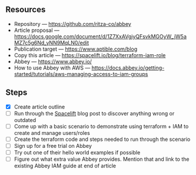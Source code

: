 ## Resources
- Repository — https://github.com/ritza-co/abbey
- Article proposal — https://docs.google.com/document/d/1Z7XxAVgjyQFsvkMGOyW_jW5aMZ7c5g6Nd_yNN9MqLN0/edit
- Publication target — https://www.aptible.com/blog
- Copy this article — https://spacelift.io/blog/terraform-iam-role
- Abbey — https://www.abbey.io/
- How to use Abbey with AWS — https://docs.abbey.io/getting-started/tutorials/aws-managing-access-to-iam-groups

## Steps
- [x] Create article outline
- [ ] Run through the [Spacelift](https://spacelift.io/blog/terraform-iam-role) blog post to discover anything wrong or outdated
- [ ] Come up with a basic scenario to demonstrate using terraform + IAM to create and manage users/roles
- [ ] Create the terraform code and steps needed to run through the scenario
- [ ] Sign up for a free trial on Abbey
- [ ] Try out one of their hello world examples if possible
- [ ] Figure out what extra value Abbey provides. Mention that and link to the existing Abbey IAM guide at end of article
